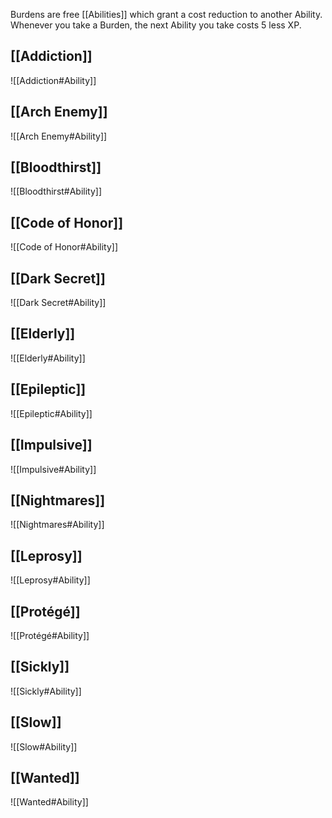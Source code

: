Burdens are free [[Abilities]] which grant a cost reduction to another Ability. Whenever you take a Burden, the next Ability you take costs 5 less XP.
## [[Addiction]]
![[Addiction#Ability]]
## [[Arch Enemy]]
![[Arch Enemy#Ability]]
## [[Bloodthirst]]
![[Bloodthirst#Ability]]
## [[Code of Honor]]
![[Code of Honor#Ability]]
## [[Dark Secret]]
![[Dark Secret#Ability]]
## [[Elderly]]
![[Elderly#Ability]]
## [[Epileptic]]
![[Epileptic#Ability]]
## [[Impulsive]]
![[Impulsive#Ability]]
## [[Nightmares]]
![[Nightmares#Ability]]
## [[Leprosy]]
![[Leprosy#Ability]]
## [[Protégé]]
![[Protégé#Ability]]
## [[Sickly]]
![[Sickly#Ability]]
## [[Slow]]
![[Slow#Ability]]
## [[Wanted]]
![[Wanted#Ability]]